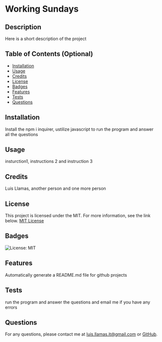 # Working Sundays 

## Description
Here is a short description of the project

## Table of Contents (Optional)
- [Installation](#installation)
- [Usage](#usage)
- [Credits](#credits)
- [License](#license)
- [Badges](#badges)
- [Features](#features)
- [Tests](#tests)
- [Questions](#questions)

## Installation
Install the npm i inquirer, ustilize javascript to run the program and answer all the questions

## Usage
insturction1, instructions 2 and instruction 3

## Credits
Luis Llamas, another person and one more person

## License

This project is licensed under the MIT. For more information, see the link below.
[MIT License](https://opensource.org/licenses/MIT)


## Badges
![License: MIT](https://img.shields.io/badge/License-MIT-yellow.svg)

## Features
Automatically generate a README.md file for github projects
## Tests
run the program and answer the questions and email me if you have any errors
## Questions
For any questions, please contact me at [luis.llamas.it@gmail.com](mailto:luis.llamas.it@gmail.com) or [GitHub](https://github.com/maslla100).

